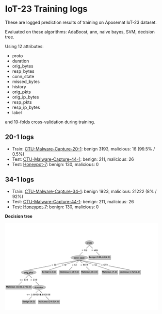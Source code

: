# IoT-23 Training logs

These are logged prediction results of training on Aposemat IoT-23 dataset.

Evaluated on these algorithms: AdaBoost, ann, naive bayes, SVM, decision tree.

Using 12 attributes:

- proto
- duration
- orig_bytes
- resp_bytes
- conn_state
- missed_bytes
- history
- orig_pkts
- orig_ip_bytes
- resp_pkts
- resp_ip_bytes
- label

and 10-folds cross-validation during training.

## 20-1 logs

- Train: [CTU-Malware-Capture-20-1][1]: benign 3193, malicious: 16 (99.5% / 0.5%)
- Test: [CTU-Malware-Capture-44-1][2]: benign: 211, malicious: 26 
- Test: [Honeypot-7][4]: benign: 130, malicious: 0

## 34-1 logs

- Train: [CTU-Malware-Capture-34-1][3]: benign 1923, malicious: 21222 (8% / 92%)
- Test: [CTU-Malware-Capture-44-1][2]: benign: 211, malicious: 26 
- Test: [Honeypot-7][4]: benign: 130, malicious: 0

**Decision tree**

![img](34-1-tree.png)

[1]: https://github.com/iotcad/sensor-data/blob/611d9ff5e768c74fc8a5f7ea2ef52a974b85eeae/iot-23/CTU-Malware-Capture-20-1-labeled.csv
[2]: https://github.com/iotcad/sensor-data/blob/611d9ff5e768c74fc8a5f7ea2ef52a974b85eeae/iot-23/CTU-Malware-Capture-44-1-labeled.csv
[3]: https://github.com/iotcad/sensor-data/blob/611d9ff5e768c74fc8a5f7ea2ef52a974b85eeae/iot-23/CTU-Malware-Capture-34-1-labeled.csv
[4]: https://github.com/iotcad/sensor-data/blob/611d9ff5e768c74fc8a5f7ea2ef52a974b85eeae/iot-23/CTU-Honeypot-Capture-7-1-labeled.csv
